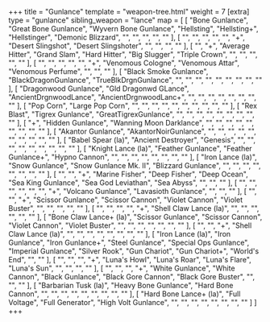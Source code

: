 +++
title = "Gunlance"
template = "weapon-tree.html"
weight = 7
[extra]
type = "gunlance"
sibling_weapon = "lance"
map = [
  [
    "Bone Gunlance",
    "Great Bone Gunlance",
    "Wyvern Bone Gunlance",
    "Hellsting",
    "Hellsting+",
    "Hellstinger",
    "Demonic Blizzard",
    "",
    "",
    "",
    "",
    ""
  ],
  [
    "",
    "",
    "",
    "",
    "",
    "+",
    "Desert Slingshot",
    "Desert Slingshoter",
    "",
    "",
    "",
    ""
  ],
  [
    "",
    "+",
    "Average Hitter",
    "Grand Slam",
    "Hard Hitter",
    "Big Slugger",
    "Triple Crown",
    "",
    "",
    "",
    "",
    ""
  ],
  [
    "",
    "",
    "",
    "",
    "",
    "+",
    "Venomous Cologne",
    "Venomous Attar",
    "Venomous Perfume",
    "",
    "",
    ""
  ],
  [
    "Black Smoke Gunlance",
    "BlackDragonGunlance",
    "TrueBlkDrgnGunlance",
    "",
    "",
    "",
    "",
    "",
    "",
    "",
    "",
    ""
  ],
  [
    "Dragonwood Gunlance",
    "Gld Dragonwd GLance",
    "AncientDrgnwoodLance",
    "AncientDrgnwoodLanc+",
    "",
    "",
    "",
    "",
    "",
    "",
    "",
    ""
  ],
  [
    "Pop Corn",
    "Large Pop Corn",
    "",
    "",
    "",
    "",
    "",
    "",
    "",
    "",
    "",
    ""
  ],
  [
    "Rex Blast",
    "Tigrex Gunlance",
    "GreatTigrexGunlance",
    "",
    "",
    "",
    "",
    "",
    "",
    "",
    "",
    ""
  ],
  [
    "+",
    "Hidden Gunlance",
    "Wanning Moon Darklance",
    "",
    "",
    "",
    "",
    "",
    "",
    "",
    "",
    ""
  ],
  [
    "Akantor Gunlance",
    "AkantorNoirGunlance",
    "",
    "",
    "",
    "",
    "",
    "",
    "",
    "",
    "",
    ""
  ],
  [
    "Babel Spear (la)",
    "Ancient Destroyer",
    "Genesis",
    "",
    "",
    "",
    "",
    "",
    "",
    "",
    "",
    ""
  ],
  [
    "Knight Lance (la)",
    "Feather Gunlance",
    "Feather Gunlance+",
    "Hypno Cannon",
    "",
    "",
    "",
    "",
    "",
    "",
    "",
    ""
  ],
  [
    "Iron Lance (la)",
    "Snow Gunlance",
    "Snow Gunlance Mk. II",
    "Blizzard Gunlance",
    "",
    "",
    "",
    "",
    "",
    "",
    "",
    ""
  ],
  [
    "",
    "",
    "+",
    "Marine Fisher",
    "Deep Fisher",
    "Deep Ocean",
    "Sea King Gunlance",
    "Sea God Leviathan",
    "Sea Abyss",
    "",
    "",
    ""
  ],
  [
    "",
    "",
    "",
    "",
    "",
    "",
    "+",
    "Volcano Gunlance",
    "Lavasioth Gunlance",
    "",
    "",
    ""
  ],
  [
    "",
    "",
    "+",
    "Scissor Gunlance",
    "Scissor Cannon",
    "Violet Cannon",
    "Violet Buster",
    "",
    "",
    "",
    "",
    ""
  ],
  [
    "",
    "",
    "",
    "",
    "+",
    "Shell Claw Lance (la)",
    "",
    "",
    "",
    "",
    "",
    ""
  ],
  [
    "Bone Claw Lance+ (la)",
    "Scissor Gunlance",
    "Scissor Cannon",
    "Violet Cannon",
    "Violet Buster",
    "",
    "",
    "",
    "",
    "",
    "",
    ""
  ],
  [
    "",
    "",
    "+",
    "Shell Claw Lance (la)",
    "",
    "",
    "",
    "",
    "",
    "",
    "",
    ""
  ],
  [
    "Iron Lance (la)",
    "Iron Gunlance",
    "Iron Gunlance+",
    "Steel Gunlance",
    "Special Ops Gunlance",
    "Imperial Gunlance",
    "Silver Rook",
    "Gun Chariot",
    "Gun Chariot+",
    "World's End",
    "",
    ""
  ],
  [
    "",
    "",
    "",
    "+",
    "Luna's Howl",
    "Luna's Roar",
    "Luna's Flare",
    "Luna's Sun",
    "",
    "",
    "",
    ""
  ],
  [
    "",
    "",
    "",
    "+",
    "White Gunlance",
    "White Cannon",
    "Black Gunlance",
    "Black Gore Cannon",
    "Black Gore Buster",
    "",
    "",
    ""
  ],
  [
    "Barbarian Tusk (la)",
    "Heavy Bone Gunlance",
    "Hard Bone Cannon",
    "",
    "",
    "",
    "",
    "",
    "",
    "",
    "",
    ""
  ],
  [
    "Hard Bone Lance+ (la)",
    "Full Voltage",
    "Full Generator",
    "High Volt Gunlance",
    "",
    "",
    "",
    "",
    "",
    "",
    "",
    ""
  ]
]
+++
